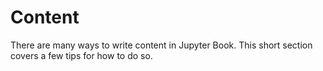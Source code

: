 Content
=======================

There are many ways to write content in Jupyter Book. This short section
covers a few tips for how to do so.
